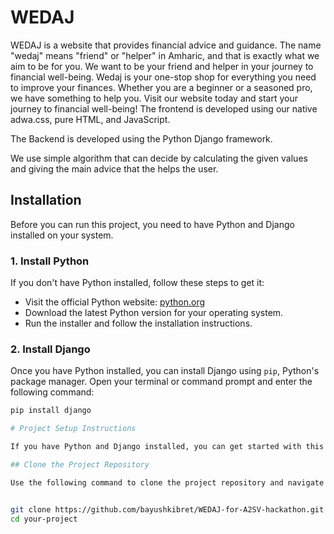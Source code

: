 # WEDAJ

WEDAJ is a website that provides financial advice and guidance.
The name "wedaj" means "friend" or "helper" in Amharic, and that is exactly what we aim to be for you.
We want to be your friend and helper in your journey to financial well-being.
Wedaj is your one-stop shop for everything you need to improve your finances.
Whether you are a beginner or a seasoned pro, we have something to help you.
Visit our website today and start your journey to financial well-being!
The frontend is developed using our native adwa.css, pure HTML, and JavaScript.

The Backend is developed using the Python Django framework.

We use simple algorithm that can decide by calculating the given values and giving the main advice that the helps the user.

## Installation

Before you can run this project, you need to have Python and Django installed on your system.

### 1. Install Python

If you don't have Python installed, follow these steps to get it:

- Visit the official Python website: [python.org](https://www.python.org/downloads/)
- Download the latest Python version for your operating system.
- Run the installer and follow the installation instructions.

### 2. Install Django

Once you have Python installed, you can install Django using `pip`, Python's package manager. Open your terminal or command prompt and enter the following command:

```bash
pip install django

# Project Setup Instructions

If you have Python and Django installed, you can get started with this project by following these steps:

## Clone the Project Repository

Use the following command to clone the project repository and navigate to the project directory:


git clone https://github.com/bayushkibret/WEDAJ-for-A2SV-hackathon.git
cd your-project




